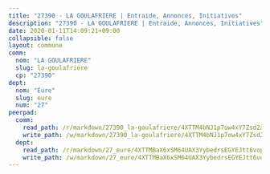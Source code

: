 ```yaml
---
title: "27390 - LA GOULAFRIERE | Entraide, Annonces, Initiatives"
description: "27390 - LA GOULAFRIERE | Entraide, Annonces, Initiatives"
date: 2020-01-11T14:09:21+09:00
collapsible: false
layout: commune
comm:
  nom: "LA GOULAFRIERE"
  slug: la-goulafriere
  cp: "27390"
dept:
  nom: "Eure"
  slug: eure
  num: "27"
peerpad:
  comm:
    read_path: /r/markdown/27390_la-goulafriere/4XTTM4bNJ1p7ow4xY7Zsd2a8dcDs1VUvYSq6UaXbwa2y31kca
    write_path: /w/markdown/27390_la-goulafriere/4XTTM4bNJ1p7ow4xY7Zsd2a8dcDs1VUvYSq6UaXbwa2y31kca-K3TgUmCcadfVwmbBqwJQnZ3RsbxvDscU82eVqdMdgaUnviDGPWxeaVrgHVfKU9fnRuu2NmKQzcSfuRHV5wXgE1bWkcZvkyEwUMH8WitMj1xvTAvHbHyz7MRDdGEJBPL4XYQsP1i2
  dept:
    read_path: /r/markdown/27_eure/4XTTMBaX6xSM64UAX3YybedrsEGYEJtt6vopdQsPEFtGijgwg
    write_path: /w/markdown/27_eure/4XTTMBaX6xSM64UAX3YybedrsEGYEJtt6vopdQsPEFtGijgwg-K3TgUmjy61Gu7ZFzjoVmiacXP2Rc4pq6sxVCYUX3mFQZWQw9yCKsEoAMagtuW4jJTYhK96DsWW4cPmZLagvQNZ34BscGcu4btrtJibt18c1mpqofaWe6Q3RartDiuMTjY7NrsH4r
---
```


